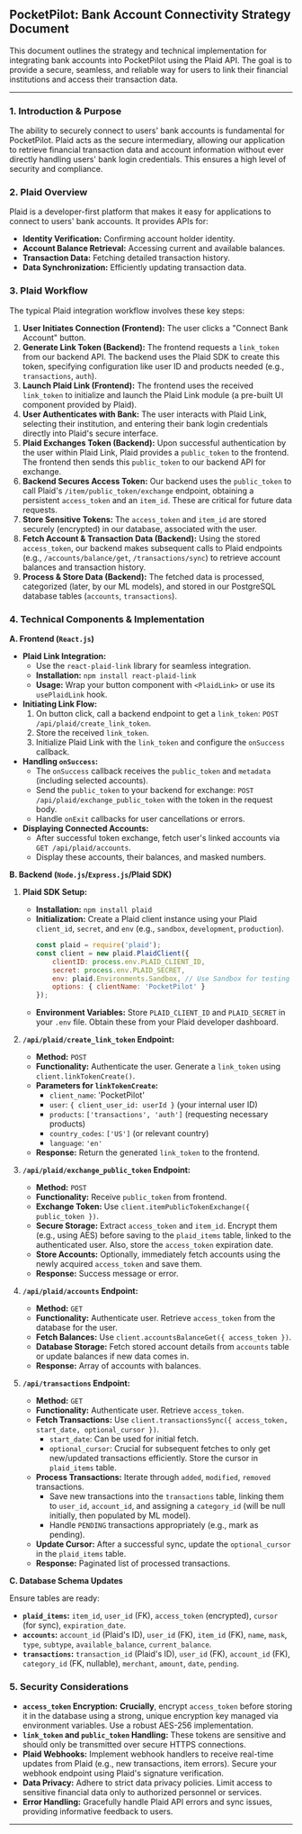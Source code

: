## **PocketPilot: Bank Account Connectivity Strategy Document**

This document outlines the strategy and technical implementation for integrating bank accounts into PocketPilot using the Plaid API. The goal is to provide a secure, seamless, and reliable way for users to link their financial institutions and access their transaction data.

---

### **1. Introduction & Purpose**

The ability to securely connect to users' bank accounts is fundamental for PocketPilot. Plaid acts as the secure intermediary, allowing our application to retrieve financial transaction data and account information without ever directly handling users' bank login credentials. This ensures a high level of security and compliance.

### **2. Plaid Overview**

Plaid is a developer-first platform that makes it easy for applications to connect to users' bank accounts. It provides APIs for:

*   **Identity Verification:** Confirming account holder identity.
*   **Account Balance Retrieval:** Accessing current and available balances.
*   **Transaction Data:** Fetching detailed transaction history.
*   **Data Synchronization:** Efficiently updating transaction data.

### **3. Plaid Workflow**

The typical Plaid integration workflow involves these key steps:

1.  **User Initiates Connection (Frontend):** The user clicks a "Connect Bank Account" button.
2.  **Generate Link Token (Backend):** The frontend requests a `link_token` from our backend API. The backend uses the Plaid SDK to create this token, specifying configuration like user ID and products needed (e.g., `transactions`, `auth`).
3.  **Launch Plaid Link (Frontend):** The frontend uses the received `link_token` to initialize and launch the Plaid Link module (a pre-built UI component provided by Plaid).
4.  **User Authenticates with Bank:** The user interacts with Plaid Link, selecting their institution, and entering their bank login credentials directly into Plaid's secure interface.
5.  **Plaid Exchanges Token (Backend):** Upon successful authentication by the user within Plaid Link, Plaid provides a `public_token` to the frontend. The frontend then sends this `public_token` to our backend API for exchange.
6.  **Backend Secures Access Token:** Our backend uses the `public_token` to call Plaid's `/item/public_token/exchange` endpoint, obtaining a persistent `access_token` and an `item_id`. These are critical for future data requests.
7.  **Store Sensitive Tokens:** The `access_token` and `item_id` are stored securely (encrypted) in our database, associated with the user.
8.  **Fetch Account & Transaction Data (Backend):** Using the stored `access_token`, our backend makes subsequent calls to Plaid endpoints (e.g., `/accounts/balance/get`, `/transactions/sync`) to retrieve account balances and transaction history.
9.  **Process & Store Data (Backend):** The fetched data is processed, categorized (later, by our ML models), and stored in our PostgreSQL database tables (`accounts`, `transactions`).

### **4. Technical Components & Implementation**

**A. Frontend (`React.js`)**

*   **Plaid Link Integration:**
    *   Use the `react-plaid-link` library for seamless integration.
    *   **Installation:** `npm install react-plaid-link`
    *   **Usage:** Wrap your button component with `<PlaidLink>` or use its `usePlaidLink` hook.
*   **Initiating Link Flow:**
    1.  On button click, call a backend endpoint to get a `link_token`: `POST /api/plaid/create_link_token`.
    2.  Store the received `link_token`.
    3.  Initialize Plaid Link with the `link_token` and configure the `onSuccess` callback.
*   **Handling `onSuccess`:**
    *   The `onSuccess` callback receives the `public_token` and `metadata` (including selected accounts).
    *   Send the `public_token` to your backend for exchange: `POST /api/plaid/exchange_public_token` with the token in the request body.
    *   Handle `onExit` callbacks for user cancellations or errors.
*   **Displaying Connected Accounts:**
    *   After successful token exchange, fetch user's linked accounts via `GET /api/plaid/accounts`.
    *   Display these accounts, their balances, and masked numbers.

**B. Backend (`Node.js`/`Express.js`/Plaid SDK)**

1.  **Plaid SDK Setup:**
    *   **Installation:** `npm install plaid`
    *   **Initialization:** Create a Plaid client instance using your Plaid `client_id`, `secret`, and `env` (e.g., `sandbox`, `development`, `production`).
        ```javascript
        const plaid = require('plaid');
        const client = new plaid.PlaidClient({
            clientID: process.env.PLAID_CLIENT_ID,
            secret: process.env.PLAID_SECRET,
            env: plaid.Environments.Sandbox, // Use Sandbox for testing initially
            options: { clientName: 'PocketPilot' }
        });
        ```
    *   **Environment Variables:** Store `PLAID_CLIENT_ID` and `PLAID_SECRET` in your `.env` file. Obtain these from your Plaid developer dashboard.

2.  **`/api/plaid/create_link_token` Endpoint:**
    *   **Method:** `POST`
    *   **Functionality:** Authenticate the user. Generate a `link_token` using `client.linkTokenCreate()`.
    *   **Parameters for `linkTokenCreate`:**
        *   `client_name`: 'PocketPilot'
        *   `user`: `{ client_user_id: userId }` (your internal user ID)
        *   `products`: `['transactions', 'auth']` (requesting necessary products)
        *   `country_codes`: `['US']` (or relevant country)
        *   `language`: `'en'`
    *   **Response:** Return the generated `link_token` to the frontend.

3.  **`/api/plaid/exchange_public_token` Endpoint:**
    *   **Method:** `POST`
    *   **Functionality:** Receive `public_token` from frontend.
    *   **Exchange Token:** Use `client.itemPublicTokenExchange({ public_token })`.
    *   **Secure Storage:** Extract `access_token` and `item_id`. Encrypt them (e.g., using AES) before saving to the `plaid_items` table, linked to the authenticated user. Also, store the `access_token` expiration date.
    *   **Store Accounts:** Optionally, immediately fetch accounts using the newly acquired `access_token` and save them.
    *   **Response:** Success message or error.

4.  **`/api/plaid/accounts` Endpoint:**
    *   **Method:** `GET`
    *   **Functionality:** Authenticate user. Retrieve `access_token` from the database for the user.
    *   **Fetch Balances:** Use `client.accountsBalanceGet({ access_token })`.
    *   **Database Storage:** Fetch stored account details from `accounts` table or update balances if new data comes in.
    *   **Response:** Array of accounts with balances.

5.  **`/api/transactions` Endpoint:**
    *   **Method:** `GET`
    *   **Functionality:** Authenticate user. Retrieve `access_token`.
    *   **Fetch Transactions:** Use `client.transactionsSync({ access_token, start_date, optional_cursor })`.
        *   `start_date`: Can be used for initial fetch.
        *   `optional_cursor`: Crucial for subsequent fetches to only get new/updated transactions efficiently. Store the cursor in `plaid_items` table.
    *   **Process Transactions:** Iterate through `added`, `modified`, `removed` transactions.
        *   Save new transactions into the `transactions` table, linking them to `user_id`, `account_id`, and assigning a `category_id` (will be null initially, then populated by ML model).
        *   Handle `PENDING` transactions appropriately (e.g., mark as pending).
    *   **Update Cursor:** After a successful sync, update the `optional_cursor` in the `plaid_items` table.
    *   **Response:** Paginated list of processed transactions.

**C. Database Schema Updates**

Ensure tables are ready:

*   **`plaid_items`:** `item_id`, `user_id` (FK), `access_token` (encrypted), `cursor` (for sync), `expiration_date`.
*   **`accounts`:** `account_id` (Plaid's ID), `user_id` (FK), `item_id` (FK), `name`, `mask`, `type`, `subtype`, `available_balance`, `current_balance`.
*   **`transactions`:** `transaction_id` (Plaid's ID), `user_id` (FK), `account_id` (FK), `category_id` (FK, nullable), `merchant`, `amount`, `date`, `pending`.

### **5. Security Considerations**

*   **`access_token` Encryption:** **Crucially**, encrypt `access_token` before storing it in the database using a strong, unique encryption key managed via environment variables. Use a robust AES-256 implementation.
*   **`link_token` and `public_token` Handling:** These tokens are sensitive and should only be transmitted over secure HTTPS connections.
*   **Plaid Webhooks:** Implement webhook handlers to receive real-time updates from Plaid (e.g., new transactions, item errors). Secure your webhook endpoint using Plaid's signature verification.
*   **Data Privacy:** Adhere to strict data privacy policies. Limit access to sensitive financial data only to authorized personnel or services.
*   **Error Handling:** Gracefully handle Plaid API errors and sync issues, providing informative feedback to users.

---
